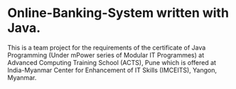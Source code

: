 # Online-Banking-System written with Java.
This is a team project for the requirements of the certificate of Java Programming (Under mPower series of Modular IT Programmes) at Advanced Computing Training School (ACTS), Pune which is offered at India-Myanmar Center for Enhancement of IT Skills (IMCEITS), Yangon, Myanmar.
